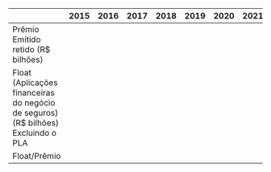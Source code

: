 | |2015|2016|2017|2018|2019|2020|2021|2022|2023|2T24(LTM)|
|---|---|---|---|---|---|---|---|---|---|---|
|Prêmio Emitido retido (R$ bilhões)| | | | | | | | | | |
|Float (Aplicações financeiras do negócio de seguros) (R$ bilhões) Excluindo o PLA| | | | | | | | | | |
|Float/Prêmio| | | | | | | | | | |